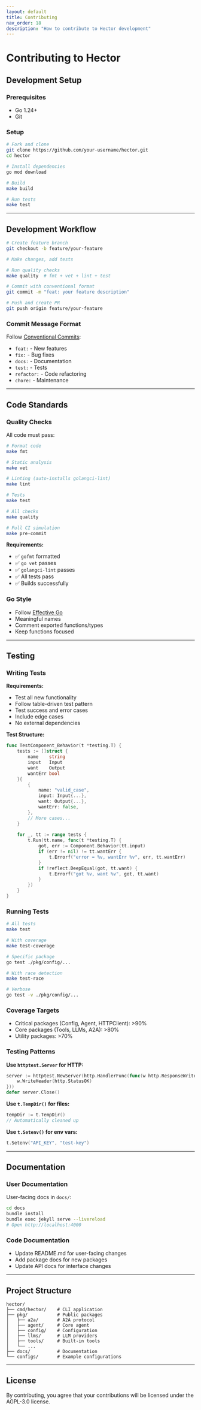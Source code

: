```yaml
---
layout: default
title: Contributing
nav_order: 18
description: "How to contribute to Hector development"
---
```


# Contributing to Hector

## Development Setup

### Prerequisites

- Go 1.24+
- Git

### Setup

```bash
# Fork and clone
git clone https://github.com/your-username/hector.git
cd hector

# Install dependencies
go mod download

# Build
make build

# Run tests
make test
```

---

## Development Workflow

```bash
# Create feature branch
git checkout -b feature/your-feature

# Make changes, add tests

# Run quality checks
make quality  # fmt + vet + lint + test

# Commit with conventional format
git commit -m "feat: your feature description"

# Push and create PR
git push origin feature/your-feature
```

### Commit Message Format

Follow [Conventional Commits](https://www.conventionalcommits.org/):

- `feat:` - New features
- `fix:` - Bug fixes
- `docs:` - Documentation
- `test:` - Tests
- `refactor:` - Code refactoring
- `chore:` - Maintenance

---

## Code Standards

### Quality Checks

All code must pass:

```bash
# Format code
make fmt

# Static analysis
make vet

# Linting (auto-installs golangci-lint)
make lint

# Tests
make test

# All checks
make quality

# Full CI simulation
make pre-commit
```

**Requirements:**
- ✅ `gofmt` formatted
- ✅ `go vet` passes
- ✅ `golangci-lint` passes
- ✅ All tests pass
- ✅ Builds successfully

### Go Style

- Follow [Effective Go](https://golang.org/doc/effective_go.html)
- Meaningful names
- Comment exported functions/types
- Keep functions focused

---

## Testing

### Writing Tests

**Requirements:**
- Test all new functionality
- Follow table-driven test pattern
- Test success and error cases
- Include edge cases
- No external dependencies

**Test Structure:**

```go
func TestComponent_Behavior(t *testing.T) {
    tests := []struct {
        name    string
        input   Input
        want    Output
        wantErr bool
    }{
        {
            name: "valid_case",
            input: Input{...},
            want: Output{...},
            wantErr: false,
        },
        // More cases...
    }
    
    for _, tt := range tests {
        t.Run(tt.name, func(t *testing.T) {
            got, err := Component.Behavior(tt.input)
            if (err != nil) != tt.wantErr {
                t.Errorf("error = %v, wantErr %v", err, tt.wantErr)
            }
            if !reflect.DeepEqual(got, tt.want) {
                t.Errorf("got %v, want %v", got, tt.want)
            }
        })
    }
}
```

### Running Tests

```bash
# All tests
make test

# With coverage
make test-coverage

# Specific package
go test ./pkg/config/...

# With race detection
make test-race

# Verbose
go test -v ./pkg/config/...
```

### Coverage Targets

- Critical packages (Config, Agent, HTTPClient): >90%
- Core packages (Tools, LLMs, A2A): >80%
- Utility packages: >70%

### Testing Patterns

**Use `httptest.Server` for HTTP:**
```go
server := httptest.NewServer(http.HandlerFunc(func(w http.ResponseWriter, r *http.Request) {
    w.WriteHeader(http.StatusOK)
}))
defer server.Close()
```

**Use `t.TempDir()` for files:**
```go
tempDir := t.TempDir()
// Automatically cleaned up
```

**Use `t.Setenv()` for env vars:**
```go
t.Setenv("API_KEY", "test-key")
```

---

## Documentation

### User Documentation

User-facing docs in `docs/`:

```bash
cd docs
bundle install
bundle exec jekyll serve --livereload
# Open http://localhost:4000
```

### Code Documentation

- Update README.md for user-facing changes
- Add package docs for new packages
- Update API docs for interface changes

---

## Project Structure

```
hector/
├── cmd/hector/    # CLI application
├── pkg/           # Public packages
│   ├── a2a/       # A2A protocol
│   ├── agent/     # Core agent
│   ├── config/    # Configuration
│   ├── llms/      # LLM providers
│   ├── tools/     # Built-in tools
│   └── ...
├── docs/          # Documentation
└── configs/       # Example configurations
```

---

## License

By contributing, you agree that your contributions will be licensed under the AGPL-3.0 license.
